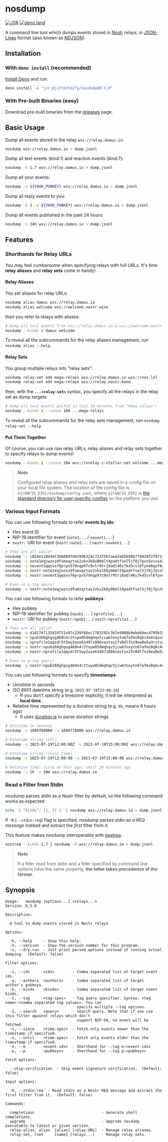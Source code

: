 # nosdump

[![JSR](https://jsr.io/badges/@jiftechnify/nosdump)](https://jsr.io/@jiftechnify/nosdump)
[![deno.land](https://shield.deno.dev/x/nosdump)](https://deno.land/x/nosdump)

A command line tool which dumps events stored in [Nostr](https://github.com/nostr-protocol/nostr) relays, in
[JSON-Lines](https://jsonlines.org/) format (also known as [NDJSON](http://ndjson.org/)).

## Installation

### With `deno install` (recommended)

[Install Deno](https://deno.land/manual/getting_started/installation) and run:

```sh
deno install -A "jsr:@jiftechnify/nosdump@0.5.0"
```

### With Pre-built Binaries (easy)

Download pre-built binaries from the [releases](https://github.com/jiftechnify/nosdump/releases) page.

## Basic Usage

Dump all events stored in the relay `wss://relay.damus.io`:

```sh
nosdump wss://relay.damus.io > dump.jsonl
```

Dump all text events (kind:1) and reaction events (kind:7):

```sh
nosdump -k 1,7 wss://relay.damus.io > dump.jsonl
```

Dump all your events:

```sh
nosdump -a ${YOUR_PUBKEY} wss://relay.damus.io > dump.jsonl
```

Dump all reply events to you:

```sh
nosdump -k 1 -p ${YOUR_PUBKEY} wss://relay.damus.io > dump.jsonl
```

Dump all events published in the past 24 hours:

```sh
nosdump -s 24h wss://relay.damus.io > dump.jsonl
```

## Features

### Shorthands for Relay URLs

You may feel cumbersome when specifying relays with full URLs. It's time **relay aliases** and **relay sets** come in handy!

#### Relay Aliases

You set aliases for relay URLs:

```sh
nosdump alias damus wss://relay.damus.io
nosdump alias welcome wss://welcome.nostr.wine
```

then you refer to relays with aliases:

```sh
# Dump all text events from wss://relay.damus.io & wss://welcome.nostr.wine
nosdump --kinds 1 damus welcome
```

To reveal all the subcommands for the relay aliases management, run `nosdump alias --help`.

#### Relay Sets

You group multiple relays into "relay sets":

```sh
nosdump relay-set add mega-relays wss://relay.damus.io wss://nos.lol
nosdump relay-set add mega-relays wss://relay.nostr.band
```

then, with the **`...<relay-set>`** syntax, you specify all the relays in the relay set as dump targets:

```sh
# Dump all text events posted in last 10 minutes from "mega relays"!
nosdump --kinds 1 --since 10m ...mega-relays
```

To reveal all the subcommands for the relay sets management, run `nosdump relay-set --help`.

#### Put Them Together

Of course, you can use raw relay URLs, relay aliases and relay sets together to specify relays to dump events!

```sh
nosdump --kinds 1 --since 10m wss://nrelay.c-stellar.net welcome ...mega-relays
```

> **Note**
>
> Configured relay aliases and relay sets are saved in a config file on your local file system. The location of the config file is
> `${CONFIG_DIR}/nosdump/config.yaml`, where `${CONFIG_DIR}` is
> [the standard directory for user-specific configs](https://github.com/rivy/js.xdg-portable?tab=readme-ov-file#xdgconfig-string) on the
> platform you use.

### Various Input Formats

You can use following formats to refer **events by ids**:

- Hex event ID
- NIP-19 identifier for event (`note1...` / `nevent1...`)
- `nostr:` URI for event (`nostr:note1...` / `nostr:nevent1...`)

```sh
# They are all valid!
nosdump -i c824e1184d4f3660097d8299632ac723f5bfaea1eb569867f4924f2f0713a321 wss://relay.damus.io
nosdump -i note1eqjwzxzdfumxqztas2vkx2k8y06mlt4padtfsel5jf8j7pcn5vsssd2g8m wss://relay.damus.io
nosdump -i nevent1qqsvsf8prpx57dnqp97c9xtr9trj8adl46s7k45cvl6fyne0quf6xggq2q33g wss://relay.damus.io
nosdump -i nostr:note1eqjwzxzdfumxqztas2vkx2k8y06mlt4padtfsel5jf8j7pcn5vsssd2g8m wss://relay.damus.io
nosdump -i nostr:nevent1qqsvsf8prpx57dnqp97c9xtr9trj8adl46s7k45cvl6fyne0quf6xggq2q33g wss://relay.damus.io

# Even in e-tag qeury!
nosdump -e nostr:note1eqjwzxzdfumxqztas2vkx2k8y06mlt4padtfsel5jf8j7pcn5vsssd2g8m wss://relay.damus.io
```

You can use following formats to refer **pubkeys**:

- Hex pubkey
- NIP-19 identifier for pubkey (`npub1...` / `nprofile1...`)
- `nostr:` URI for pubkey (`nostr:npub1...`/ `nostr:nprofile1...`)

```sh
# They are all valid!
nosdump -a d1d1747115d16751a97c239f46ec1703292c3b7e9988b9ebdd4ec4705b15ed44 wss://relay.damus.io
nosdump -a npub168ghgug469n4r2tuyw05dmqhqv5jcwm7nxytn67afmz8qkc4a4zqsu2dlc wss://relay.damus.io
nosdump -a nprofile1qqsdr5t5wy2aze63497z886xastsx2fv8dlfnz9ea0w5a3rstv2763qgyw5f5 wss://relay.damus.io
nosdump -a nostr:npub168ghgug469n4r2tuyw05dmqhqv5jcwm7nxytn67afmz8qkc4a4zqsu2dlc wss://relay.damus.io
nosdump -a nostr:nprofile1qqsdr5t5wy2aze63497z886xastsx2fv8dlfnz9ea0w5a3rstv2763qgyw5f5 wss://relay.damus.io

# Even in p-tag query!
nosdump -p nostr:npub168ghgug469n4r2tuyw05dmqhqv5jcwm7nxytn67afmz8qkc4a4zqsu2dlc wss://relay.damus.io
```

You can use following formats to specify **timestamps**:

- Unixtime in seconds
- ISO 8601 datetime string (e.g. `2023-07-19T23:06:16`)
  - If you don't specify a timezone explicitly, it will be interpreted as **local time**.
- Relative time represented by a duration string (e.g. `6h`, means 6 hours ago)
  - It uses [duration.js](https://jsr.io/@retraigo/duration) to parse duration strings.

```sh
# Unixtime in seconds
nosdump -s 1689768000 -u 1689778800 wss://relay.damus.io

# Datetime string (UTC)
nosdump -s 2023-07-19T12:00:00Z -u 2023-07-19T15:00:00Z wss://relay.damus.io

# Datetime string (local time)
nosdump -s 2023-07-19T12:00:00 -u 2023-07-19T15:00:00 wss://relay.damus.io

# Relative time: since an hour ago, until 30 minutes ago
nosdump -s 1h -u 30m wss://relay.damus.io
```

### Read a Filter from Stdin

nosdump parses stdin as a Nostr filter by default, so the following command works as expected:

```sh
echo '{ "kinds": [1, 7] }' | nosdump wss://relay.damus.io > dump.jsonl
```

If `-R` (`--stdin-req`) flag is specified, nosdump parses stdin as _a REQ message_ instead and extract the _first_ filter from it.

This feature makes nosdump interoperable with [nostreq](https://github.com/blakejakopovic/nostreq):

```sh
nostreq --kinds 1,7 | nosdump -R wss://relay.damus.io > dump.jsonl
```

> **Note**
>
> If a filter read from stdin and a filter specified by command line options have the same property, **the latter takes precedence of the
> former**.

## Synopsis

```
Usage:   nosdump [options...] <relays...>
Version: 0.5.0                           

Description:

  A tool to dump events stored in Nostr relays

Options:

  -h, --help     - Show this help.                                                               
  -V, --version  - Show the version number for this program.                                     
  -n, --dry-run  - Just print parsed options instead of running actual dumping.  (Default: false)

Filter options:

  -i, --ids      <ids>        - Comma separated list of target event ids.                                      
  -a, --authors  <authors>    - Comma separated list of target author's pubkeys.                               
  -k, --kinds    <kinds>      - Comma separated list of target event kinds.                                    
  -t, --tag      <tag-spec>   - Tag query specifier. Syntax: <tag name>:<comma separated tag values>. You can  
                                specify multiple --tag options.                                                
  -S, --search   <query>      - Search query. Note that if you use this filter against relays which don't      
                                support NIP-50, no event will be fetched.                                      
  -s, --since    <time-spec>  - Fetch only events newer than the timestamp if specified.                       
  -u, --until    <time-spec>  - Fetch only events older than the timestamp if specified.                       
  -e, --e        <event-ids>  - Shorthand for --tag e:<event-ids>                                              
  -p, --p        <pubkeys>    - Shorthand for --tag p:<pubkeys>                                                

Fetch options:

  --skip-verification  - Skip event signature verification.  (Default: false)

Input options:

  -R, --stdin-req  - Read stdin as a Nostr REQ message and extract the first filter from it.  (Default: false)

Commands:

  completions                              - Generate shell completions.                           
  upgrade                                  - Upgrade nosdump executable to latest or given version.
  relay-alias, alias  [alias] [relay-URL]  - Manage relay aliases.                                 
  relay-set, rset     [name] [relays...]   - Manage relay sets.
```
